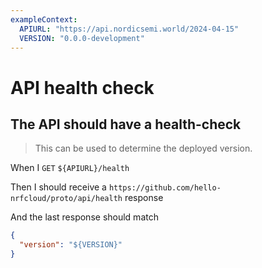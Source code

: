```yaml
---
exampleContext:
  APIURL: "https://api.nordicsemi.world/2024-04-15"
  VERSION: "0.0.0-development"
---
```


# API health check

## The API should have a health-check

> This can be used to determine the deployed version.

When I `GET` `${APIURL}/health`

Then I should receive a `https://github.com/hello-nrfcloud/proto/api/health`
response

And the last response should match

```json
{
  "version": "${VERSION}"
}
```
